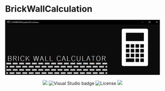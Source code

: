 # BrickWallCalculation
![Portada Readme](https://github.com/ComputacionalJosue/BrickWallCalculator/blob/master/Docs/Cover%20image.jpg)
<div align="center">
  <img src="https://img.shields.io/badge/C%23-239120?style=for-the-badge&logo=c-sharp&logoColor=white">
  <img src="https://img.shields.io/badge/Visual_Studio-5C2D91?style=for-the-badge&logo=visual%20studio&logoColor=white" alt="Visual Studio badge">
  <img src="https://img.shields.io/github/license/ComputacionalJosue/BrickWallCalculator.svg" alt="License">
  <img src="https://img.shields.io/github/downloads/{username}/{repo-name}/total.svg">
</div>
